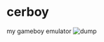 # cerboy
my gameboy emulator
![dump](https://user-images.githubusercontent.com/1361935/129280391-97bd8110-be3f-4eca-84f7-d4d4120b9f45.png)
